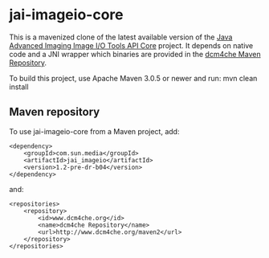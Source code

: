 jai-imageio-core
================

This is a mavenized clone of the latest available version of the
[Java Advanced Imaging Image I/O Tools API Core][1] project. It
depends on native code and a JNI wrapper which binaries are
provided in the [dcm4che Maven Repository](http://www.dcm4che.org/maven2).

To build this project, use Apache Maven 3.0.5 or newer and run:
    mvn clean install


Maven repository
----------------

To use jai-imageio-core from a Maven project, add:

    <dependency>
        <groupId>com.sun.media</groupId> 
        <artifactId>jai_imageio</artifactId> 
        <version>1.2-pre-dr-b04</version> 
    </dependency>

and:

    <repositories>
        <repository>
            <id>www.dcm4che.org</id>
            <name>dcm4che Repository</name>
            <url>http://www.dcm4che.org/maven2</url>
        </repository>
    </repositories>

[1]: https://java.net/projects/jai-imageio-core
